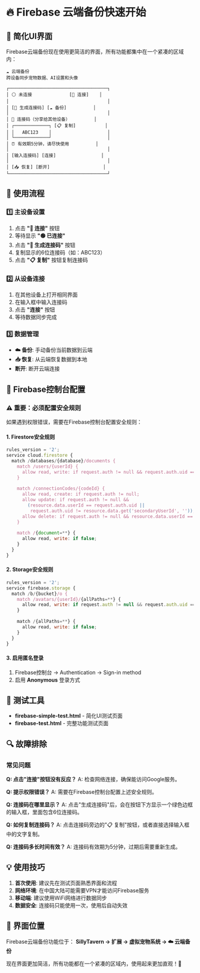 # 🔥 Firebase 云端备份快速开始

## 📱 简化UI界面

Firebase云端备份现在使用更简洁的界面，所有功能都集中在一个紧凑的区域内：

```
☁️ 云端备份
跨设备同步宠物数据、AI设置和头像

┌─────────────────────────────────────┐
│ ⚪ 未连接              [🔗 连接]    │
│                                     │
│ [🔑 生成连接码] [☁️ 备份]          │
│                                     │
│ 🔑 连接码（分享给其他设备）         │
│ ┌─────────────┐ [📋 复制]           │
│ │   ABC123    │                     │
│ └─────────────┘                     │
│ ⏰ 有效期5分钟，请尽快使用          │
│                                     │
│ [输入连接码] [连接]                 │
│                                     │
│ [📥 恢复] [断开]                    │
└─────────────────────────────────────┘
```

## 🚀 使用流程

### 1️⃣ 主设备设置
1. 点击 **"🔗 连接"** 按钮
2. 等待显示 **"🟢 已连接"**
3. 点击 **"🔑 生成连接码"** 按钮
4. 复制显示的6位连接码（如：ABC123）
5. 点击 **"📋 复制"** 按钮复制连接码

### 2️⃣ 从设备连接
1. 在其他设备上打开相同界面
2. 在输入框中输入连接码
3. 点击 **"连接"** 按钮
4. 等待数据同步完成

### 3️⃣ 数据管理
- **☁️ 备份**: 手动备份当前数据到云端
- **📥 恢复**: 从云端恢复数据到本地
- **断开**: 断开云端连接

## 🔧 Firebase控制台配置

### ⚠️ 重要：必须配置安全规则

如果遇到权限错误，需要在Firebase控制台配置安全规则：

#### 1. Firestore安全规则
```javascript
rules_version = '2';
service cloud.firestore {
  match /databases/{database}/documents {
    match /users/{userId} {
      allow read, write: if request.auth != null && request.auth.uid == userId;
    }
    
    match /connectionCodes/{codeId} {
      allow read, create: if request.auth != null;
      allow update: if request.auth != null && 
        (resource.data.userId == request.auth.uid || 
         request.auth.uid != resource.data.get('secondaryUserId', ''));
      allow delete: if request.auth != null && resource.data.userId == request.auth.uid;
    }
    
    match /{document=**} {
      allow read, write: if false;
    }
  }
}
```

#### 2. Storage安全规则
```javascript
rules_version = '2';
service firebase.storage {
  match /b/{bucket}/o {
    match /avatars/{userId}/{allPaths=**} {
      allow read, write: if request.auth != null && request.auth.uid == userId;
    }
    
    match /{allPaths=**} {
      allow read, write: if false;
    }
  }
}
```

#### 3. 启用匿名登录
1. Firebase控制台 → Authentication → Sign-in method
2. 启用 **Anonymous** 登录方式

## 🧪 测试工具

- **firebase-simple-test.html** - 简化UI测试页面
- **firebase-test.html** - 完整功能测试页面

## 🔍 故障排除

### 常见问题

**Q: 点击"连接"按钮没有反应？**
A: 检查网络连接，确保能访问Google服务。

**Q: 提示权限错误？**
A: 需要在Firebase控制台配置上述安全规则。

**Q: 连接码在哪里显示？**
A: 点击"生成连接码"后，会在按钮下方显示一个绿色边框的输入框，里面包含6位连接码。

**Q: 如何复制连接码？**
A: 点击连接码旁边的"📋 复制"按钮，或者直接选择输入框中的文字复制。

**Q: 连接码多长时间有效？**
A: 连接码有效期为5分钟，过期后需要重新生成。

## 💡 使用技巧

1. **首次使用**: 建议先在测试页面熟悉界面和流程
2. **网络环境**: 在中国大陆可能需要VPN才能访问Firebase服务
3. **移动端**: 建议使用WiFi网络进行数据同步
4. **数据安全**: 连接码只能使用一次，使用后自动失效

## 🎯 界面位置

Firebase云端备份功能位于：
**SillyTavern → 扩展 → 虚拟宠物系统 → ☁️ 云端备份**

现在界面更加简洁，所有功能都在一个紧凑的区域内，使用起来更加直观！🚀
